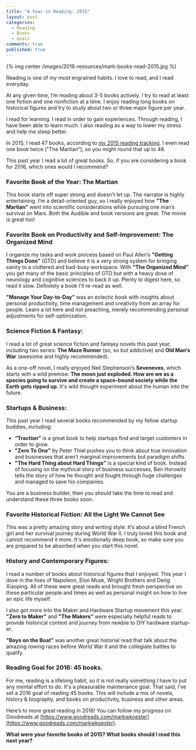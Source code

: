 ```yaml
---
title: "A Year in Reading: 2015"
layout: post
categories:
  - Reading
  - Books
  - Goals
comments: true
published: true
---
```


{% img center /images/2016-resources/mark-books-read-2015.jpg %}

Reading is one of my most engrained habits. I love to read, and I read everyday. 

At any given time, I’m reading about 3-5 books actively. I try to read at least one fiction and one nonfiction at a time. I enjoy reading long books on historical figures and try to study about two or three major figure per year.

I read for learning. I read in order to gain experiences. Through reading, I have been able to learn much. I also reading as a way to lower my stress and help me sleep better. 

In 2015, I read 47 books, according to [my 2015 reading tracking](https://www.goodreads.com/review/list/16033659-mark-koester?read_at=2015). I even read one book twice ("The Martian”), so you might round that up to 48.

This past year I read a lot of great books. So, if you are considering a book for 2016, which ones would I recommend?

<!--more-->

### Favorite Book of the Year: The Martian

This book starts off super strong and doesn’t let up. The narrator is highly entertaining. I’m a detail-oriented guy, so I really enjoyed how **"The Martian”** went into scientific considerations while pursuing one man’s survival on Mars. Both the Audible and book versions are great. The movie is great too!

### Favorite Book on Productivity and Self-Improvement: The Organized Mind

I organize my tasks and work process based on Paul Allen’s **"Getting Things Done”** (GTD) and believe it is a very strong system for bringing sanity to a cluttered and bad-busy workspace. With **“The Organized Mind”** you get many of the basic principles of GTD but with a heavy dose of neurology and cognitive sciences to back it up. Plenty to digest here, so read it slow. Definitely a book I'll re-read as well.

**"Manage Your Day-to-Day”** was an eclectic book with insights about personal productivity, time management and creativity from an array for people. Learn a lot here and not preaching, merely recommending personal adjustments for self-optimization. 

### Science Fiction & Fantasy:

I read a lot of great science fiction and fantasy novels this past year, including two series: **The Maze Runner** (so, so but addictive) and **Old Man’s War** (awesome and highly recommended).

As a one-off novel, I really enjoyed Neil Stephenson’s **Seveneves**, which starts with a wild premise: __The moon just exploded. How are we as a species going to survive and create a space-bound society while the Earth gets ripped up__. It's wild thought experiment about the human into the future. 

### Startups & Business:

This past year I read several books recommended by my fellow startup buddies, including:

* **“Traction"** is a great book to help startups find and target customers in order to grow.
* **"Zero To One"** by Peter Thiel pushes you to think about true innovation and businesses that aren’t marginal improvements but paradigm shifts.
* **"The Hard Thing about Hard Things”** is a special kind of book. Instead of focusing on the mythical story of business successes, Ben Horowitz tells the story of how he thought and fought through huge challenges and managed to save his companies.

You are a business builder, then you should take the time to read and understand these three books soon. 

### Favorite Historical Fiction: All the Light We Cannot See

This was a pretty amazing story and writing style. It’s about a blind French girl and her survival journey during World War II. I truly loved this book and cannot recommend it more. It's emotionally deep book, so make sure you are prepared to be absorbed when you start this novel. 

### History and Contemporary Figures:

I read a number of books about historical figures that I enjoyed. This year I dove in the lives of Napoleon, Elon Musk, Wright Brothers and Deng Xiaoping. All of these were great reads and brought fresh perspective on these particular people and times as well as personal insight on how to live an epic life myself.

I also got more into the Maker and Hardware Startup movement this year. **"Zero to Maker"** and **"The Makers”** were especially helpful reads to provide historical context and journey from newbie to DIY hardware startup-er.

**"Boys on the Boat"** was another great historial read that talk about the amazing rowing races before World War II and the collegiate battles to qualify. 

### Reading Goal for 2016: 45 books.

For me, reading is a lifelong habit, so it is not really something I have to put any mental effort to do. It's a pleasurable maintenance goal. That said, I’ve set a 2016 goal of reading 45 books. This will include a mix of novels, history & biography, and books on productivity, business and other areas.

Here’s to more great reading in 2016! You can follow my progress on Goodreads at [https://www.goodreads.com/markwkoester](https://www.goodreads.com/markwkoester).

**What were your favorite books of 2015? What books should I read this next year?** 